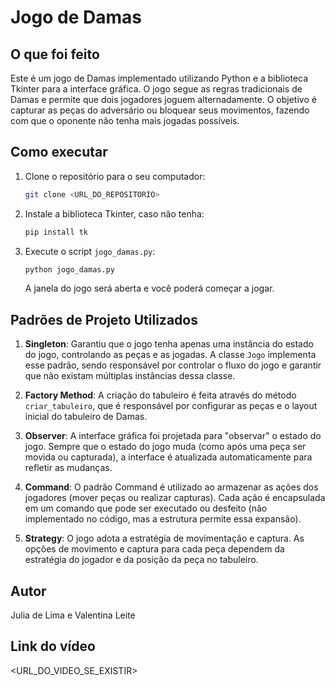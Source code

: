 
# Jogo de Damas

## O que foi feito
Este é um jogo de Damas implementado utilizando Python e a biblioteca Tkinter para a interface gráfica. O jogo segue as regras tradicionais de Damas e permite que dois jogadores joguem alternadamente. O objetivo é capturar as peças do adversário ou bloquear seus movimentos, fazendo com que o oponente não tenha mais jogadas possíveis.

## Como executar
1. Clone o repositório para o seu computador:
   ```bash
   git clone <URL_DO_REPOSITORIO>
   ```
2. Instale a biblioteca Tkinter, caso não tenha:
   ```bash
   pip install tk
   ```
3. Execute o script `jogo_damas.py`:
   ```bash
   python jogo_damas.py
   ```
   A janela do jogo será aberta e você poderá começar a jogar.

## Padrões de Projeto Utilizados

1. **Singleton**: Garantiu que o jogo tenha apenas uma instância do estado do jogo, controlando as peças e as jogadas. A classe `Jogo` implementa esse padrão, sendo responsável por controlar o fluxo do jogo e garantir que não existam múltiplas instâncias dessa classe.

2. **Factory Method**: A criação do tabuleiro é feita através do método `criar_tabuleiro`, que é responsável por configurar as peças e o layout inicial do tabuleiro de Damas.

3. **Observer**: A interface gráfica foi projetada para "observar" o estado do jogo. Sempre que o estado do jogo muda (como após uma peça ser movida ou capturada), a interface é atualizada automaticamente para refletir as mudanças.

4. **Command**: O padrão Command é utilizado ao armazenar as ações dos jogadores (mover peças ou realizar capturas). Cada ação é encapsulada em um comando que pode ser executado ou desfeito (não implementado no código, mas a estrutura permite essa expansão).

5. **Strategy**: O jogo adota a estratégia de movimentação e captura. As opções de movimento e captura para cada peça dependem da estratégia do jogador e da posição da peça no tabuleiro.

## Autor
Julia de Lima e Valentina Leite

## Link do vídeo
<URL_DO_VIDEO_SE_EXISTIR>
